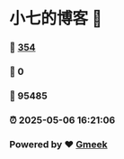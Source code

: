 # 小七的博客 :link:  
### :page_facing_up: [354](/tag.html) 
### :speech_balloon: 0 
### :hibiscus: 95485 
### :alarm_clock: 2025-05-06 16:21:06 
### Powered by :heart: [Gmeek](https://github.com/Meekdai/Gmeek)
